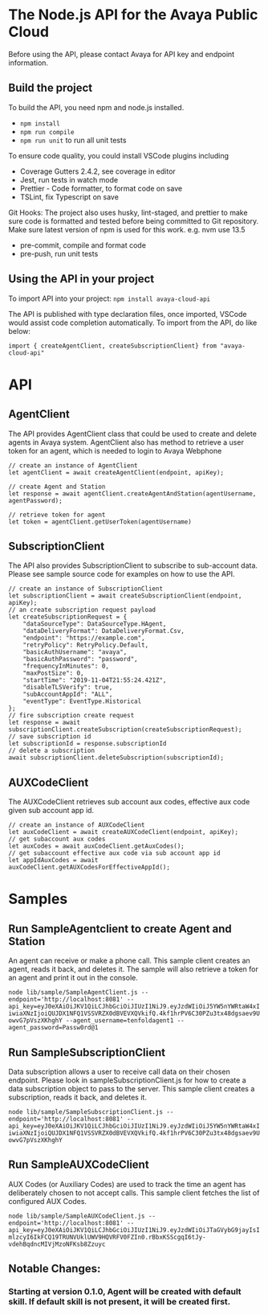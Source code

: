 # The Node.js API for the Avaya Public Cloud

Before using the API, please contact Avaya for API key and endpoint information.

## Build the project

To build the API, you need npm and node.js installed.

- `npm install`
- `npm run compile`
- `npm run unit` to run all unit tests

To ensure code quality, you could install VSCode plugins including

- Coverage Gutters 2.4.2, see coverage in editor
- Jest, run tests in watch mode
- Prettier - Code formatter, to format code on save
- TSLint, fix Typescript on save

Git Hooks: The project also uses husky, lint-staged, and prettier to make sure code is formatted and tested before being committed to Git repository. Make sure latest version of npm is used for this work. e.g. nvm use 13.5

- pre-commit, compile and format code
- pre-push, run unit tests

## Using the API in your project

To import API into your project:
`npm install avaya-cloud-api`

The API is published with type declaration files, once imported, VSCode would assist code completion automatically. To import from the API, do like below:

    import { createAgentClient, createSubscriptionClient} from "avaya-cloud-api"

# API

## AgentClient

The API provides AgentClient class that could be used to create and delete agents in Avaya system. AgentClient also has method to retrieve a user token for an agent, which is needed to login to Avaya Webphone

    // create an instance of AgentClient
    let agentClient = await createAgentClient(endpoint, apiKey);

    // create Agent and Station
    let response = await agentClient.createAgentAndStation(agentUsername, agentPassword);

    // retrieve token for agent
    let token = agentClient.getUserToken(agentUsername)

## SubscriptionClient

The API also provides SubscriptionClient to subscribe to sub-account data. Please see sample source code for examples on how to use the API.

    // create an instance of SubscriptionClient
    let subscriptionClient = await createSubscriptionClient(endpoint, apiKey);
    // an create subscription request payload
    let createSubscriptionRequest = {
        "dataSourceType": DataSourceType.HAgent,
        "dataDeliveryFormat": DataDeliveryFormat.Csv,
        "endpoint": "https://example.com",
        "retryPolicy": RetryPolicy.Default,
        "basicAuthUsername": "avaya",
        "basicAuthPassword": "password",
        "frequencyInMinutes": 0,
        "maxPostSize": 0,
        "startTime": "2019-11-04T21:55:24.421Z",
        "disableTLSVerify": true,
        "subAccountAppId": "ALL",
        "eventType": EventType.Historical
    };
    // fire subscription create request
    let response = await subscriptionClient.createSubscription(createSubscriptionRequest);
    // save subscription id
    let subscriptionId = response.subscriptionId
    // delete a subscription
    await subscriptionClient.deleteSubscription(subscriptionId);

## AUXCodeClient

The AUXCodeClient retrieves sub account aux codes, effective aux code given sub account app id.

    // create an instance of AUXCodeClient
    let auxCodeClient = await createAUXCodeClient(endpoint, apiKey);
    // get subaccount aux codes
    let auxCodes = await auxCodeClient.getAuxCodes();
    // get subaccount effective aux code via sub account app id
    let appIdAuxCodes = await auxCodeClient.getAUXCodesForEffectiveAppId();

# Samples

## Run SampleAgentclient to create Agent and Station

An agent can receive or make a phone call.
This sample client creates an agent, reads it back, and deletes it.
The sample will also retrieve a token for an agent and print it out in the console.

`node lib/sample/SampleAgentClient.js --endpoint='http://localhost:8081' --api_key=eyJ0eXAiOiJKV1QiLCJhbGciOiJIUzI1NiJ9.eyJzdWIiOiJ5YW5nYWRtaW4xIiwiaXNzIjoiQUJDX1NFQ1VSSVRZX0dBVEVXQVkifQ.4kf1hrPV6C30PZu3tx48dgsaev9UowvG7pVszXKhghY --agent_username=tenfoldagent1 --agent_password=Passw0rd@1`

## Run SampleSubscriptionClient

Data subscription allows a user to receive call data on their chosen endpoint.
Please look in sampleSubscriptionClient.js for how to create
a data subscription object to pass to the server.
This sample client creates a subscription, reads it back, and deletes it.

`node lib/sample/SampleSubscriptionClient.js --endpoint='http://localhost:8081' --api_key=eyJ0eXAiOiJKV1QiLCJhbGciOiJIUzI1NiJ9.eyJzdWIiOiJ5YW5nYWRtaW4xIiwiaXNzIjoiQUJDX1NFQ1VSSVRZX0dBVEVXQVkifQ.4kf1hrPV6C30PZu3tx48dgsaev9UowvG7pVszXKhghY`

## Run SampleAUXCodeClient

AUX Codes (or Auxiliary Codes) are used to track the time an agent has deliberately chosen to not accept calls. This sample client fetches the list of configured AUX Codes.

`node lib/sample/SampleAUXCodeClient.js --endpoint='http://localhost:8081' --api_key=eyJ0eXAiOiJKV1QiLCJhbGciOiJIUzI1NiJ9.eyJzdWIiOiJTaGVybG9jayIsImlzcyI6IkFCQ19TRUNVUklUWV9HQVRFV0FZIn0.rBbxKSScgqI6tJy-vdehBqdncMIVjMzoNFKsb8Zzuyc`

## Notable Changes:

### Starting at version 0.1.0, Agent will be created with default skill. If default skill is not present, it will be created first.
